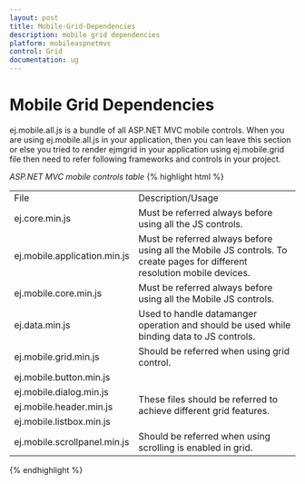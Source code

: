 ```yaml
---
layout: post
title: Mobile-Grid-Dependencies
description: mobile grid dependencies
platform: mobileaspnetmvc
control: Grid
documentation: ug
---
```


# Mobile Grid Dependencies

ej.mobile.all.js is a bundle of all ASP.NET MVC mobile controls. When you are using ej.mobile.all.js in your application, then you can leave this section or else you tried to render ejmgrid in your application using ej.mobile.grid file then need to refer following frameworks and controls in your project.

_ASP.NET MVC mobile controls table_
{% highlight html %}

<table>
<tr>
<td>
File</td><td>
Description/Usage</td></tr>
<tr>
<td>
ej.core.min.js</td><td>
Must be referred always before using all the JS controls.</td></tr>
<tr>
<td>
ej.mobile.application.min.js </td><td>
Must be referred always before using all the Mobile JS controls. To create pages for different resolution mobile devices.</td></tr>
<tr>
<td>
ej.mobile.core.min.js</td><td>
Must be referred always before using all the Mobile JS controls.</td></tr>
<tr>
<td>
ej.data.min.js</td><td>
Used to handle datamanger operation and should be used while binding data to JS controls.</td></tr>
<tr>
<td>
ej.mobile.grid.min.js</td><td>
Should be referred when using grid control.</td></tr>
<tr>
<td>
ej.mobile.button.min.js</td><td rowspan = "4">
<br>These files should be referred to achieve different grid features.</td></tr>
<tr>
<td>
ej.mobile.dialog.min.js</td></tr>
<tr>
<td>
ej.mobile.header.min.js</td></tr>
<tr>
<td>
ej.mobile.listbox.min.js</td></tr>
<tr>
<td>
ej.mobile.scrollpanel.min.js</td><td>
Should be referred when using scrolling is enabled in grid.  </td></tr>
</table>

{% endhighlight %}
